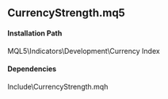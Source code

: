 ## CurrencyStrength.mq5


#### Installation Path

MQL5\Indicators\Development\Currency Index

####  Dependencies
Include\CurrencyStrength.mqh
